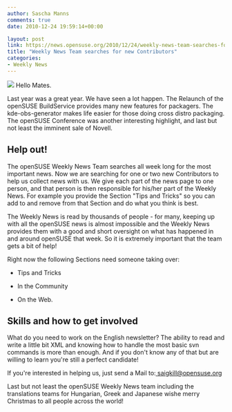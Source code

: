 ```yaml
---
author: Sascha Manns
comments: true
date: 2010-12-24 19:59:14+00:00

layout: post
link: https://news.opensuse.org/2010/12/24/weekly-news-team-searches-for-new-contributor/
title: "Weekly News Team searches for new Contributors"
categories:
- Weekly News
---
```

![](http://images.pixelio.de/data/media/51/sterre_22_wr_Large.jpg)
Hello Mates.

Last year was a great year. We have seen a lot happen. The Relaunch of the openSUSE BuildService provides many new features for packagers. The kde-obs-generator makes life easier for those doing cross distro packaging. The openSUSE Conference was another interesting highlight, and last but not least the imminent sale of Novell.



## Help out!



The openSUSE Weekly News Team searches all week long for the most important news. Now we are searching for one or two new Contributors to help us collect news with us. We give each part of the news page to one person, and that person is then responsible for his/her part of the Weekly News. For example you provide the Section "Tips and Tricks" so you can add to and remove from that Section and do what you think is best.

The Weekly News is read by thousands of people - for many, keeping up with all the openSUSE news is almost impossible and the Weekly News provides them with a good and short oversight on what has happened in and around openSUSE that week. So it is extremely important that the team gets a bit of help!

Right now  the following Sections need someone taking over:



	
  * Tips and Tricks

	
  * In the Community

	
  * On the Web.





## Skills and how to get involved


What do you need to work on the English newsletter? The ability to read and write a little bit XML and knowing how to handle the most basic svn commands is more than enough. And if  you don't know any of that but are willing to learn you're still a perfect candidate!

If you're interested in helping us, just send a Mail to:[ saigkill@opensuse.org](mailto:saigkill@opensuse.org)

Last but not least the openSUSE Weekly News team including the translations teams for Hungarian, Greek and Japanese wishe merry Christmas to all people across the world!		
